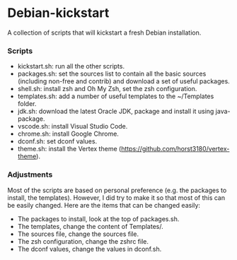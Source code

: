 # Debian-kickstart
A collection of scripts that will kickstart a fresh Debian installation.

### Scripts
- kickstart.sh: run all the other scripts.
- packages.sh: set the sources list to contain all the basic sources (including non-free and contrib) and download a set of useful packages.
- shell.sh: install zsh and Oh My Zsh, set the zsh configuration.
- templates.sh: add a number of useful templates to the ~/Templates folder.
- jdk.sh: download the latest Oracle JDK, package and install it using java-package.
- vscode.sh: install Visual Studio Code.
- chrome.sh: install Google Chrome.
- dconf.sh: set dconf values.
- theme.sh: install the Vertex theme (https://github.com/horst3180/vertex-theme).

### Adjustments
Most of the scripts are based on personal preference (e.g. the packages to install, the templates).
However, I did try to make it so that most of this can be easily changed.
Here are the items that can be changed easily:

- The packages to install, look at the top of packages.sh.
- The templates, change the content of Templates/.
- The sources file, change the sources file.
- The zsh configuration, change the zshrc file.
- The dconf values, change the values in dconf.sh.
